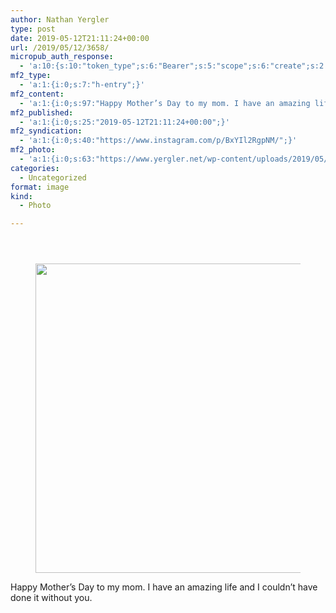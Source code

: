 ```yaml
---
author: Nathan Yergler
type: post
date: 2019-05-12T21:11:24+00:00
url: /2019/05/12/3658/
micropub_auth_response:
  - 'a:10:{s:10:"token_type";s:6:"Bearer";s:5:"scope";s:6:"create";s:2:"me";s:24:"https://www.yergler.net/";s:9:"issued_by";s:51:"https://www.yergler.net/wp-json/indieauth/1.0/token";s:9:"client_id";s:24:"https://ownyourgram.com/";s:11:"client_name";s:11:"OwnYourGram";s:11:"client_icon";s:35:"https://ownyourgram.com/favicon.ico";s:9:"issued_at";i:1548307572;s:4:"user";i:2;s:13:"last_accessed";i:1557710018;}'
mf2_type:
  - 'a:1:{i:0;s:7:"h-entry";}'
mf2_content:
  - 'a:1:{i:0;s:97:"Happy Mother’s Day to my mom. I have an amazing life and I couldn’t have done it without you.";}'
mf2_published:
  - 'a:1:{i:0;s:25:"2019-05-12T21:11:24+00:00";}'
mf2_syndication:
  - 'a:1:{i:0;s:40:"https://www.instagram.com/p/BxYIl2RgpNM/";}'
mf2_photo:
  - 'a:1:{i:0;s:63:"https://www.yergler.net/wp-content/uploads/2019/05/igcwJw3y.jpg";}'
categories:
  - Uncategorized
format: image
kind:
  - Photo

---
```

<section class="response"> <header> </header> 

<div data-carousel-extra='{"blog_id":1,"permalink":"https:\/\/www.yergler.net\/2019\/05\/12\/3658\/"}' id='gallery-43' class='gallery galleryid-3658 gallery-columns-1 gallery-size-large'>
  <figure class='gallery-item'> 
  
  <div class='gallery-icon landscape'>
    <a href='https://www.yergler.net/wp-content/uploads/2019/05/igcwJw3y.jpg'><img width="660" height="495" src="https://www.yergler.net/wp-content/uploads/2019/05/igcwJw3y-1024x768.jpg" class="attachment-large size-large u-photo" alt="" loading="lazy" srcset="https://www.yergler.net/wp-content/uploads/2019/05/igcwJw3y-1024x768.jpg 1024w, https://www.yergler.net/wp-content/uploads/2019/05/igcwJw3y-300x225.jpg 300w, https://www.yergler.net/wp-content/uploads/2019/05/igcwJw3y-768x576.jpg 768w, https://www.yergler.net/wp-content/uploads/2019/05/igcwJw3y-800x600.jpg 800w, https://www.yergler.net/wp-content/uploads/2019/05/igcwJw3y.jpg 1080w" sizes="(max-width: 660px) 100vw, 660px" data-attachment-id="3659" data-permalink="https://www.yergler.net/2019/05/12/3658/igcwjw3y/" data-orig-file="https://www.yergler.net/wp-content/uploads/2019/05/igcwJw3y.jpg" data-orig-size="1080,810" data-comments-opened="0" data-image-meta="{&quot;aperture&quot;:&quot;0&quot;,&quot;credit&quot;:&quot;&quot;,&quot;camera&quot;:&quot;&quot;,&quot;caption&quot;:&quot;&quot;,&quot;created_timestamp&quot;:&quot;0&quot;,&quot;copyright&quot;:&quot;&quot;,&quot;focal_length&quot;:&quot;0&quot;,&quot;iso&quot;:&quot;0&quot;,&quot;shutter_speed&quot;:&quot;0&quot;,&quot;title&quot;:&quot;&quot;,&quot;orientation&quot;:&quot;0&quot;}" data-image-title="igcwJw3y" data-image-description="" data-image-caption="" data-medium-file="https://www.yergler.net/wp-content/uploads/2019/05/igcwJw3y-300x225.jpg" data-large-file="https://www.yergler.net/wp-content/uploads/2019/05/igcwJw3y-1024x768.jpg" /></a>
  </div></figure>
</div></section> 

Happy Mother’s Day to my mom. I have an amazing life and I couldn’t have done it without you.
